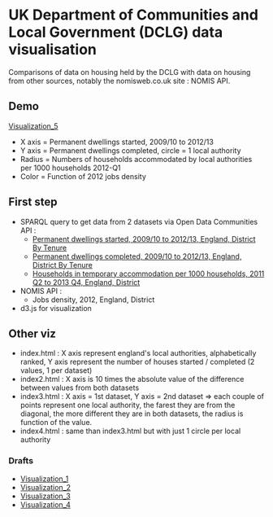 # UK Department of Communities and Local Government (DCLG) data visualisation

Comparisons of data on housing held by the DCLG with data on housing from other sources, notably the nomisweb.co.uk site : NOMIS API.

## Demo

[Visualization_5](http://jsfiddle.net/nicolasterpolilli/Ran9A/8/embedded/result/)

* X axis = Permanent dwellings started, 2009/10 to 2012/13 
* Y axis = Permanent dwellings completed, circle = 1 local authority
* Radius = Numbers of households accommodated by local authorities per 1000 households 2012-Q1
* Color = Function of 2012 jobs density

## First step

* SPARQL query to get data from 2 datasets via Open Data Communities API :
    * [Permanent dwellings started, 2009/10 to 2012/13, England, District By Tenure](http://opendatacommunities.org/data/house-building/starts/tenure)
    * [Permanent dwellings completed, 2009/10 to 2012/13, England, District By Tenure](http://opendatacommunities.org/data/house-building/completions/tenure)
    * [Households in temporary accommodation per 1000 households, 2011 Q2 to 2013 Q4, England, District](http://opendatacommunities.org/data/homelessness/households-accommodated-per-1000/temporary-housing-types)
* NOMIS API :
    * Jobs density, 2012, England, District
* d3.js for visualization




## Other viz

* index.html : X axis represent england's local authorities, alphabetically ranked, Y axis represent the number of houses started / completed (2 values, 1 per dataset)
* index2.html : X axis is 10 times the absolute value of the difference between values from both datasets
* index3.html : X axis = 1st dataset, Y axis = 2nd dataset => each couple of points represent one local authority, the farest they are from the diagonal, the more different they are in both datasets, the radius is function of the value.
* index4.html : same than index3.html but with just 1 circle per local authority

### Drafts

* [Visualization_1](http://jsfiddle.net/nicolasterpolilli/x6HJq/embedded/result/)
* [Visualization_2](http://jsfiddle.net/nicolasterpolilli/J74am/embedded/result/)
* [Visualization_3](http://jsfiddle.net/nicolasterpolilli/g6cKK/embedded/result/)
* [Visualization_4](http://jsfiddle.net/nicolasterpolilli/j4ZS5/2/embedded/result/)
